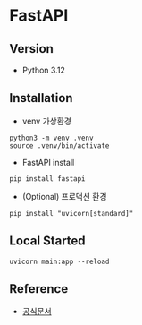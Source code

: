 # FastAPI

## Version
- Python 3.12

## Installation
- venv 가상환경
``` shell
python3 -m venv .venv
source .venv/bin/activate
```

- FastAPI install
``` shell
pip install fastapi
```

- (Optional) 프로덕션 환경
``` shell
pip install "uvicorn[standard]"
```

## Local Started
``` shell
uvicorn main:app --reload
```

## Reference
- [공식문서](https://fastapi.tiangolo.com/ko/)